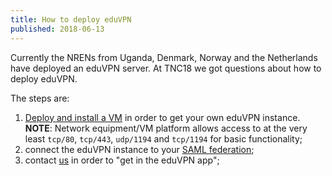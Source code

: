```yaml
---
title: How to deploy eduVPN
published: 2018-06-13
---
```


Currently the NRENs from Uganda, Denmark, Norway and the Netherlands have 
deployed an eduVPN server. At TNC18 we got questions about how to deploy 
eduVPN. 

The steps are:

1. [Deploy and install a VM](https://github.com/eduvpn/documentation/blob/master/README.md#deployment) 
   in order to get your own eduVPN instance. **NOTE**: Network equipment/VM 
   platform allows access to at the very least `tcp/80`, 
   `tcp/443`, `udp/1194` and `tcp/1194` for basic functionality;
2. connect the eduVPN instance to your 
   [SAML federation](https://github.com/eduvpn/documentation/blob/master/SAML.md);
3. contact [us](mailto:eduvpn-support@lists.geant.org) in order to "get in the 
   eduVPN app";
